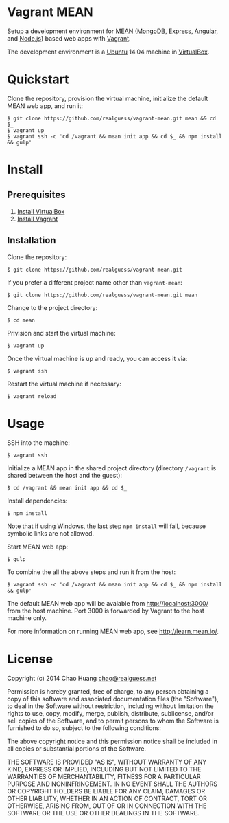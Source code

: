 Vagrant MEAN
============

Setup a development environment for [MEAN] ([MongoDB], [Express], [Angular], and
[Node.js]) based web apps with [Vagrant].

The development environment is a [Ubuntu] 14.04 machine in [VirtualBox].


# Quickstart

Clone the repository, provision the virtual machine, initialize the
default MEAN web app, and run it:

```
$ git clone https://github.com/realguess/vagrant-mean.git mean && cd $_
$ vagrant up
$ vagrant ssh -c 'cd /vagrant && mean init app && cd $_ && npm install && gulp'
```

# Install

## Prerequisites

1. [Install VirtualBox]
2. [Install Vagrant]


## Installation

Clone the repository:

    $ git clone https://github.com/realguess/vagrant-mean.git

If you prefer a different project name other than `vagrant-mean`:

    $ git clone https://github.com/realguess/vagrant-mean.git mean

Change to the project directory:

    $ cd mean

Privision and start the virtual machine:

    $ vagrant up

Once the virtual machine is up and ready, you can access it via:

    $ vagrant ssh

Restart the virtual machine if necessary:

    $ vagrant reload


# Usage

SSH into the machine:

    $ vagrant ssh

Initialize a MEAN app in the shared project directory (directory `/vagrant` is
shared between the host and the guest):

    $ cd /vagrant && mean init app && cd $_

Install dependencies:

    $ npm install

Note that if using Windows, the last step `npm install` will fail, because
symbolic links are not allowed.

Start MEAN web app:

    $ gulp

To combine the all the above steps and run it from the host:

    $ vagrant ssh -c 'cd /vagrant && mean init app && cd $_ && npm install && gulp'

The default MEAN web app will be avaiable from <http://localhost:3000/> from the
host machine. Port 3000 is forwarded by Vagrant to the host machine only.

For more information on running MEAN web app, see <http://learn.mean.io/>.


# License

Copyright (c) 2014 Chao Huang <chao@realguess.net>

Permission is hereby granted, free of charge, to any person obtaining
a copy of this software and associated documentation files (the
"Software"), to deal in the Software without restriction, including
without limitation the rights to use, copy, modify, merge, publish,
distribute, sublicense, and/or sell copies of the Software, and to
permit persons to whom the Software is furnished to do so, subject to
the following conditions:

The above copyright notice and this permission notice shall be
included in all copies or substantial portions of the Software.

THE SOFTWARE IS PROVIDED "AS IS", WITHOUT WARRANTY OF ANY KIND,
EXPRESS OR IMPLIED, INCLUDING BUT NOT LIMITED TO THE WARRANTIES OF
MERCHANTABILITY, FITNESS FOR A PARTICULAR PURPOSE AND
NONINFRINGEMENT. IN NO EVENT SHALL THE AUTHORS OR COPYRIGHT HOLDERS BE
LIABLE FOR ANY CLAIM, DAMAGES OR OTHER LIABILITY, WHETHER IN AN ACTION
OF CONTRACT, TORT OR OTHERWISE, ARISING FROM, OUT OF OR IN CONNECTION
WITH THE SOFTWARE OR THE USE OR OTHER DEALINGS IN THE SOFTWARE.


[Vagrant]: https://www.vagrantup.com/
[VirtualBox]: https://www.virtualbox.org/
[Ubuntu]: http://www.ubuntu.com/
[MongoDB]: http://www.mongodb.org/
[Express]: http://expressjs.com/
[Angular]: https://angularjs.org/
[Node.js]: http://nodejs.org/
[MEAN]: http://mean.io/
[Install VirtualBox]: https://www.virtualbox.org/manual/ch02.html
[Install Vagrant]: https://docs.vagrantup.com/v2/installation/index.html
